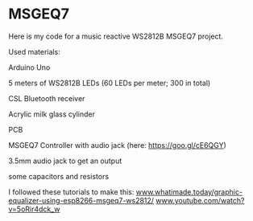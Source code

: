 # MSGEQ7
Here is my code for a music reactive WS2812B MSGEQ7 project.

Used materials:

Arduino Uno

5 meters of WS2812B LEDs (60 LEDs per meter; 300 in total)

CSL Bluetooth receiver

Acrylic milk glass cylinder 

PCB

MSGEQ7 Controller with audio jack (here: https://goo.gl/cE6QGY)

3.5mm audio jack to get an output

some capacitors and resistors

I followed these tutorials to make this: 
www.whatimade.today/graphic-equalizer-using-esp8266-msgeq7-ws2812/
www.youtube.com/watch?v=5oRir4dck_w
